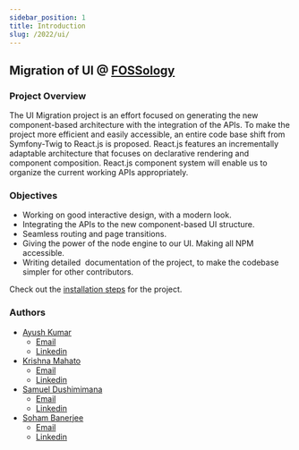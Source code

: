 ```yaml
---
sidebar_position: 1
title: Introduction
slug: /2022/ui/
---
```

<!--
SPDX-License-Identifier: CC-BY-SA-4.0

SPDX-FileCopyrightText: 2022 Gaurav Mishra <mishra.gaurav@siemens.com>
SPDX-FileCopyrightTest: 2022 Siemens AG
-->


## Migration of UI @ [FOSSology](https://github.com/fossology)

### Project Overview

The UI Migration project is an effort focused on generating the new
component-based architecture with the integration of the APIs. To make the
project more efficient and easily accessible, an entire code base shift from
Symfony-Twig to React.js is proposed. React.js features an incrementally
adaptable architecture that focuses on declarative rendering and component
composition. React.js component system will enable us to organize the current
working APIs appropriately.

### Objectives

- Working on good interactive design, with a modern look.
- Integrating the APIs to the new component-based UI structure.
- Seamless routing and page transitions.
- Giving the power of the node engine to our UI. Making all NPM accessible.
- Writing detailed ​ documentation of the project, to make the
  codebase simpler for other contributors.

Check out the [installation steps](installation) for the project.

### Authors

- [Ayush Kumar](https://github.com/Ayush7614)
  - [Email](mailto:)
  - [Linkedin](https://linkedin.com/)
- [Krishna Mahato](https://github.com/krishna9304)
  - [Email](mailto:)
  - [Linkedin](https://linkedin.com/)
- [Samuel Dushimimana](https://github.com/dushimsam)
  - [Email](mailto:)
  - [Linkedin](https://linkedin.com/)
- [Soham Banerjee](https://github.com/soham4abc)
  - [Email](mailto:)
  - [Linkedin](https://linkedin.com/)
